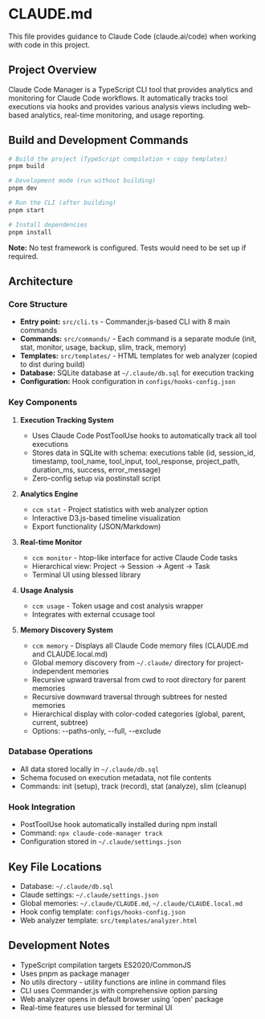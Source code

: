 # CLAUDE.md

This file provides guidance to Claude Code (claude.ai/code) when working with code in this project.

## Project Overview

Claude Code Manager is a TypeScript CLI tool that provides analytics and monitoring for Claude Code workflows. It automatically tracks tool executions via hooks and provides various analysis views including web-based analytics, real-time monitoring, and usage reporting.

## Build and Development Commands

```bash
# Build the project (TypeScript compilation + copy templates)
pnpm build

# Development mode (run without building)
pnpm dev

# Run the CLI (after building)
pnpm start

# Install dependencies
pnpm install
```

**Note:** No test framework is configured. Tests would need to be set up if required.

## Architecture

### Core Structure
- **Entry point:** `src/cli.ts` - Commander.js-based CLI with 8 main commands
- **Commands:** `src/commands/` - Each command is a separate module (init, stat, monitor, usage, backup, slim, track, memory)
- **Templates:** `src/templates/` - HTML templates for web analyzer (copied to dist during build)
- **Database:** SQLite database at `~/.claude/db.sql` for execution tracking
- **Configuration:** Hook configuration in `configs/hooks-config.json`

### Key Components

1. **Execution Tracking System**
   - Uses Claude Code PostToolUse hooks to automatically track all tool executions
   - Stores data in SQLite with schema: executions table (id, session_id, timestamp, tool_name, tool_input, tool_response, project_path, duration_ms, success, error_message)
   - Zero-config setup via postinstall script

2. **Analytics Engine** 
   - `ccm stat` - Project statistics with web analyzer option
   - Interactive D3.js-based timeline visualization
   - Export functionality (JSON/Markdown)

3. **Real-time Monitor**
   - `ccm monitor` - htop-like interface for active Claude Code tasks
   - Hierarchical view: Project → Session → Agent → Task
   - Terminal UI using blessed library

4. **Usage Analysis**
   - `ccm usage` - Token usage and cost analysis wrapper
   - Integrates with external ccusage tool

5. **Memory Discovery System**
   - `ccm memory` - Displays all Claude Code memory files (CLAUDE.md and CLAUDE.local.md)
   - Global memory discovery from `~/.claude/` directory for project-independent memories
   - Recursive upward traversal from cwd to root directory for parent memories
   - Recursive downward traversal through subtrees for nested memories
   - Hierarchical display with color-coded categories (global, parent, current, subtree)
   - Options: --paths-only, --full, --exclude

### Database Operations
- All data stored locally in `~/.claude/db.sql`
- Schema focused on execution metadata, not file contents
- Commands: init (setup), track (record), stat (analyze), slim (cleanup)

### Hook Integration
- PostToolUse hook automatically installed during npm install
- Command: `npx claude-code-manager track`
- Configuration stored in `~/.claude/settings.json`

## Key File Locations

- Database: `~/.claude/db.sql`
- Claude settings: `~/.claude/settings.json` 
- Global memories: `~/.claude/CLAUDE.md`, `~/.claude/CLAUDE.local.md`
- Hook config template: `configs/hooks-config.json`
- Web analyzer template: `src/templates/analyzer.html`

## Development Notes

- TypeScript compilation targets ES2020/CommonJS
- Uses pnpm as package manager
- No utils directory - utility functions are inline in command files
- CLI uses Commander.js with comprehensive option parsing
- Web analyzer opens in default browser using 'open' package
- Real-time features use blessed for terminal UI
